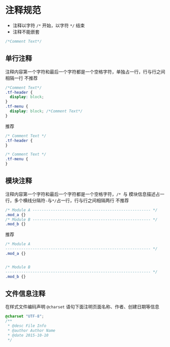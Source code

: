 # 注释规范

- 注释以字符 `/*` 开始，以字符 `*/` 结束
- 注释不能嵌套

```css
/*Comment Text*/
```

## 单行注释

注释内容第一个字符和最后一个字符都是一个空格字符，单独占一行，行与行之间相隔一行
不推荐

```css
/*Comment Text*/
.tf-header {
  display: block;
}
.tf-menu {
  display: block; /*Comment Text*/
}
```

推荐

```css
/* Comment Text */
.tf-header {
}

/* Comment Text */
.tf-menu {
}
```


## 模块注释
注释内容第一个字符和最后一个字符都是一个空格字符，`/* `与 模块信息描述占一行，多个横线分隔符`-`与`*/`占一行，行与行之间相隔两行
不推荐
```css
/* Module A ---------------------------------------------------- */
.mod_a {}
/* Module B ---------------------------------------------------- */
.mod_b {}
```

推荐
```css
/* Module A
---------------------------------------------------------------- */
.mod_a {}


/* Module B
---------------------------------------------------------------- */
.mod_b {}
```

## 文件信息注释
在样式文件编码声明 `@charset` 语句下面注明页面名称、作者、创建日期等信息
```css
@charset "UTF-8";
/**
 * @desc File Info
 * @author Author Name
 * @date 2015-10-10
 */
```